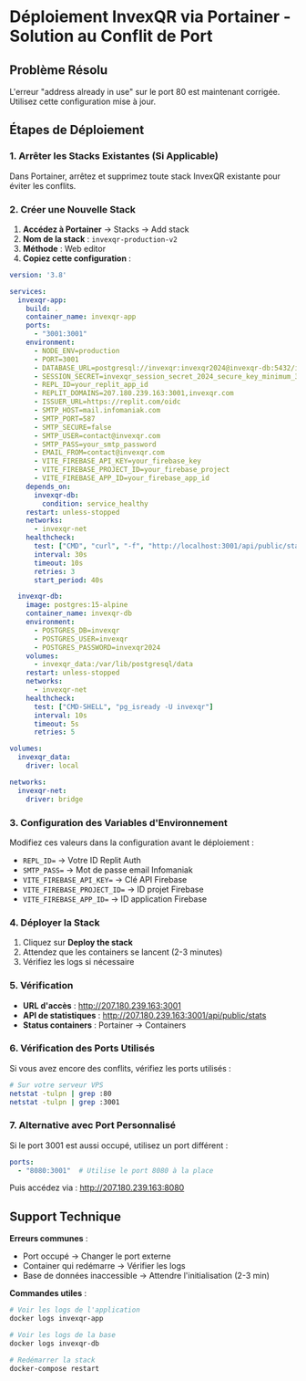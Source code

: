 # Déploiement InvexQR via Portainer - Solution au Conflit de Port

## Problème Résolu
L'erreur "address already in use" sur le port 80 est maintenant corrigée. Utilisez cette configuration mise à jour.

## Étapes de Déploiement

### 1. Arrêter les Stacks Existantes (Si Applicable)
Dans Portainer, arrêtez et supprimez toute stack InvexQR existante pour éviter les conflits.

### 2. Créer une Nouvelle Stack

1. **Accédez à Portainer** → Stacks → Add stack
2. **Nom de la stack** : `invexqr-production-v2`
3. **Méthode** : Web editor
4. **Copiez cette configuration** :

```yaml
version: '3.8'

services:
  invexqr-app:
    build: .
    container_name: invexqr-app
    ports:
      - "3001:3001"
    environment:
      - NODE_ENV=production
      - PORT=3001
      - DATABASE_URL=postgresql://invexqr:invexqr2024@invexqr-db:5432/invexqr
      - SESSION_SECRET=invexqr_session_secret_2024_secure_key_minimum_32_chars
      - REPL_ID=your_replit_app_id
      - REPLIT_DOMAINS=207.180.239.163:3001,invexqr.com
      - ISSUER_URL=https://replit.com/oidc
      - SMTP_HOST=mail.infomaniak.com
      - SMTP_PORT=587
      - SMTP_SECURE=false
      - SMTP_USER=contact@invexqr.com
      - SMTP_PASS=your_smtp_password
      - EMAIL_FROM=contact@invexqr.com
      - VITE_FIREBASE_API_KEY=your_firebase_key
      - VITE_FIREBASE_PROJECT_ID=your_firebase_project
      - VITE_FIREBASE_APP_ID=your_firebase_app_id
    depends_on:
      invexqr-db:
        condition: service_healthy
    restart: unless-stopped
    networks:
      - invexqr-net
    healthcheck:
      test: ["CMD", "curl", "-f", "http://localhost:3001/api/public/stats"]
      interval: 30s
      timeout: 10s
      retries: 3
      start_period: 40s

  invexqr-db:
    image: postgres:15-alpine
    container_name: invexqr-db
    environment:
      - POSTGRES_DB=invexqr
      - POSTGRES_USER=invexqr
      - POSTGRES_PASSWORD=invexqr2024
    volumes:
      - invexqr_data:/var/lib/postgresql/data
    restart: unless-stopped
    networks:
      - invexqr-net
    healthcheck:
      test: ["CMD-SHELL", "pg_isready -U invexqr"]
      interval: 10s
      timeout: 5s
      retries: 5

volumes:
  invexqr_data:
    driver: local

networks:
  invexqr-net:
    driver: bridge
```

### 3. Configuration des Variables d'Environnement

Modifiez ces valeurs dans la configuration avant le déploiement :

- `REPL_ID=` → Votre ID Replit Auth
- `SMTP_PASS=` → Mot de passe email Infomaniak
- `VITE_FIREBASE_API_KEY=` → Clé API Firebase
- `VITE_FIREBASE_PROJECT_ID=` → ID projet Firebase
- `VITE_FIREBASE_APP_ID=` → ID application Firebase

### 4. Déployer la Stack

1. Cliquez sur **Deploy the stack**
2. Attendez que les containers se lancent (2-3 minutes)
3. Vérifiez les logs si nécessaire

### 5. Vérification

- **URL d'accès** : http://207.180.239.163:3001
- **API de statistiques** : http://207.180.239.163:3001/api/public/stats
- **Status containers** : Portainer → Containers

### 6. Vérification des Ports Utilisés

Si vous avez encore des conflits, vérifiez les ports utilisés :

```bash
# Sur votre serveur VPS
netstat -tulpn | grep :80
netstat -tulpn | grep :3001
```

### 7. Alternative avec Port Personnalisé

Si le port 3001 est aussi occupé, utilisez un port différent :

```yaml
ports:
  - "8080:3001"  # Utilise le port 8080 à la place
```

Puis accédez via : http://207.180.239.163:8080

## Support Technique

**Erreurs communes** :
- Port occupé → Changer le port externe
- Container qui redémarre → Vérifier les logs
- Base de données inaccessible → Attendre l'initialisation (2-3 min)

**Commandes utiles** :
```bash
# Voir les logs de l'application
docker logs invexqr-app

# Voir les logs de la base
docker logs invexqr-db

# Redémarrer la stack
docker-compose restart
```